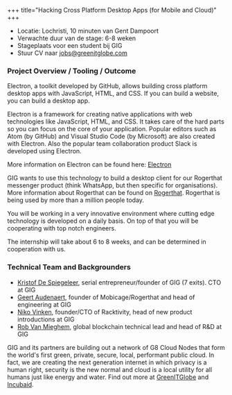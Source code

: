 +++
  title="Hacking Cross Platform Desktop Apps (for  Mobile and Cloud)"
+++
* Locatie: Lochristi, 10 minuten van Gent Dampoort
* Verwachte duur van de stage: 6-8 weken
* Stageplaats voor een student bij GIG
* Stuur CV naar [jobs@greenitglobe.com](mailto:jobs@greenitglobe.com)

### Project Overview / Tooling / Outcome
Electron, a toolkit developed by GitHub, allows building cross platform desktop apps with JavaScript, HTML, and CSS. If you can build a website, you can build a desktop app.

Electron is a framework for creating native applications with web technologies like JavaScript, HTML, and CSS. It takes care of the hard parts so you can focus on the core of your application. Popular editors such as Atom (by GitHub) and Visual Studio Code (by Microsoft) are also created with Electron. Also the popular team collaboration product Slack is developed using Electron.

More information on Electron can be found here: [Electron](http://electron.atom.io/)

GIG wants to use this technology to build a desktop client for our Rogerthat messenger product (think WhatsApp, but then specific for organisations). More information about Rogerthat can be found on [Rogerthat](http://www.rogerthat.net). Rogerthat is being used by more than a million people today.

You will be working in a very innovative environment where cutting edge technology is developed on a daily basis. On top of that you will be cooperating with top notch engineers.

The internship will take about 6 to 8 weeks, and can be determined in cooperation with us.

### Technical Team and Backgrounders
* [Kristof De Spiegeleer](https://be.linkedin.com/in/despiegk), serial entrepreneur/founder of GIG (7 exits). CTO at GIG
* [Geert Audenaert](https://be.linkedin.com/in/geertaudenaert), founder of Mobicage/Rogerthat and head of engineering at GIG
* [Niko Vinken](https://be.linkedin.com/in/nikovinken), founder/CTO of Racktivity, head of new product introductions at GIG
* [Rob Van Mieghem](https://be.linkedin.com/in/robvanmieghem), global blockchain technical lead and head of R&D at GIG

GIG and its partners are building out a network of G8 Cloud Nodes that form the world's first green, private, secure, local, performant public cloud. In fact, we are creating the next generation internet in which privacy is a human right, security is the new normal and cloud is a local utility for all humans just like energy and water. Find out more at [GreenITGlobe](http://www.greenitglobe.com) and [Incubaid](http://www.incubaid.com).
